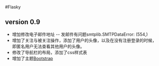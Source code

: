 #Flasky

## version 0.9

* 增加修改电子邮件地址 -- 发邮件有问题smtplib.SMTPDataError: (554,)
* 增加了关注与被关注操作，添加了用户的头像，以及在没有注册登录的时候，即匿名用户无法查看其他用户的头像。
* 修改了导航栏的布局，添加了css样式表
* 增加了主题[Bootstrap]("https://maxcdn.bootstrapcdn.com/bootswatch/3.3.7/darkly/bootstrap.min.css")
